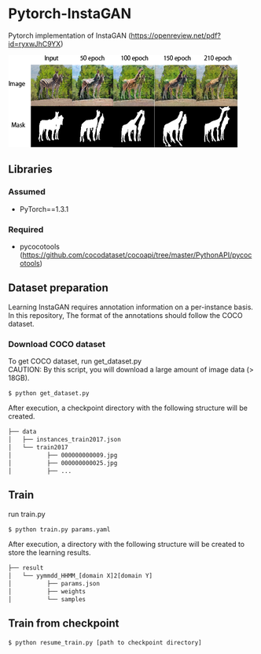 # Pytorch-InstaGAN
Pytorch implementation of InstaGAN (https://openreview.net/pdf?id=ryxwJhC9YX)

![](https://github.com/kiyohiro8/InstaGAN/blob/master/samples/zebra2giraffe.png)

## Libraries

### Assumed
- PyTorch==1.3.1

### Required
- pycocotools (https://github.com/cocodataset/cocoapi/tree/master/PythonAPI/pycocotools)

## Dataset preparation
Learning InstaGAN requires annotation information on a per-instance basis. In this repository, The format of the annotations should follow the COCO dataset.

### Download COCO dataset

To get COCO dataset, run get_dataset.py  
CAUTION: By this script, you will download a large amount of image data (> 18GB).

```
$ python get_dataset.py
```

After execution, a checkpoint directory with the following structure will be created.

```
├── data
│   ├── instances_train2017.json
│   └── train2017
│          ├── 000000000009.jpg
│          ├── 000000000025.jpg
│          ├── ...
```

## Train

run train.py 

```
$ python train.py params.yaml
```

After execution, a directory with the following structure will be created to store the learning results.

```
├── result
│   └── yymmdd_HHMM_[domain X]2[domain Y]
│          ├── params.json
│          ├── weights
│          └── samples
```

## Train from checkpoint

```
$ python resume_train.py [path to checkpoint directory]
```
